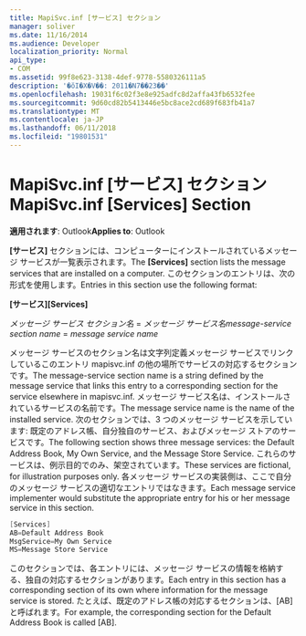 ```yaml
---
title: MapiSvc.inf [サービス] セクション
manager: soliver
ms.date: 11/16/2014
ms.audience: Developer
localization_priority: Normal
api_type:
- COM
ms.assetid: 99f8e623-3138-4def-9778-5580326111a5
description: '�ŏI�X�V��: 2011�N7��23��'
ms.openlocfilehash: 19031f6c02f3e8e925adfc8d2affa43fb6532fee
ms.sourcegitcommit: 9d60cd82b5413446e5bc8ace2cd689f683fb41a7
ms.translationtype: MT
ms.contentlocale: ja-JP
ms.lasthandoff: 06/11/2018
ms.locfileid: "19801531"
---
```

# <a name="mapisvcinf-services-section"></a><span data-ttu-id="9a2e5-103">MapiSvc.inf [サービス] セクション</span><span class="sxs-lookup"><span data-stu-id="9a2e5-103">MapiSvc.inf [Services] Section</span></span>

  
  
<span data-ttu-id="9a2e5-104">**適用されます**: Outlook</span><span class="sxs-lookup"><span data-stu-id="9a2e5-104">**Applies to**: Outlook</span></span> 
  
<span data-ttu-id="9a2e5-105">**[サービス]** セクションには、コンピューターにインストールされているメッセージ サービスが一覧表示されます。</span><span class="sxs-lookup"><span data-stu-id="9a2e5-105">The **[Services]** section lists the message services that are installed on a computer.</span></span> <span data-ttu-id="9a2e5-106">このセクションのエントリは、次の形式を使用します。</span><span class="sxs-lookup"><span data-stu-id="9a2e5-106">Entries in this section use the following format:</span></span> 
  
 <span data-ttu-id="9a2e5-107">**[サービス]**</span><span class="sxs-lookup"><span data-stu-id="9a2e5-107">**[Services]**</span></span>
  
 <span data-ttu-id="9a2e5-108">_メッセージ サービス セクション名_ =  _メッセージ サービス名_</span><span class="sxs-lookup"><span data-stu-id="9a2e5-108">_message-service section name_ =  _message service name_</span></span>
  
<span data-ttu-id="9a2e5-109">メッセージ サービスのセクション名は文字列定義メッセージ サービスでリンクしているこのエントリ mapisvc.inf の他の場所でサービスの対応するセクションです。</span><span class="sxs-lookup"><span data-stu-id="9a2e5-109">The message-service section name is a string defined by the message service that links this entry to a corresponding section for the service elsewhere in mapisvc.inf.</span></span> <span data-ttu-id="9a2e5-110">メッセージ サービス名は、インストールされているサービスの名前です。</span><span class="sxs-lookup"><span data-stu-id="9a2e5-110">The message service name is the name of the installed service.</span></span> <span data-ttu-id="9a2e5-111">次のセクションでは、3 つのメッセージ サービスを示しています: 既定のアドレス帳、自分独自のサービス、およびメッセージ ストアのサービスです。</span><span class="sxs-lookup"><span data-stu-id="9a2e5-111">The following section shows three message services: the Default Address Book, My Own Service, and the Message Store Service.</span></span> <span data-ttu-id="9a2e5-112">これらのサービスは、例示目的でのみ、架空されています。</span><span class="sxs-lookup"><span data-stu-id="9a2e5-112">These services are fictional, for illustration purposes only.</span></span> <span data-ttu-id="9a2e5-113">各メッセージ サービスの実装側は、ここで自分のメッセージ サービスの適切なエントリではなきます。</span><span class="sxs-lookup"><span data-stu-id="9a2e5-113">Each message service implementer would substitute the appropriate entry for his or her message service in this section.</span></span>
  
```cpp
[Services]
AB=Default Address Book
MsgService=My Own Service
MS=Message Store Service

```

<span data-ttu-id="9a2e5-114">このセクションでは、各エントリには、メッセージ サービスの情報を格納する、独自の対応するセクションがあります。</span><span class="sxs-lookup"><span data-stu-id="9a2e5-114">Each entry in this section has a corresponding section of its own where information for the message service is stored.</span></span> <span data-ttu-id="9a2e5-115">たとえば、既定のアドレス帳の対応するセクションは、[AB] と呼ばれます。</span><span class="sxs-lookup"><span data-stu-id="9a2e5-115">For example, the corresponding section for the Default Address Book is called [AB].</span></span>
  

